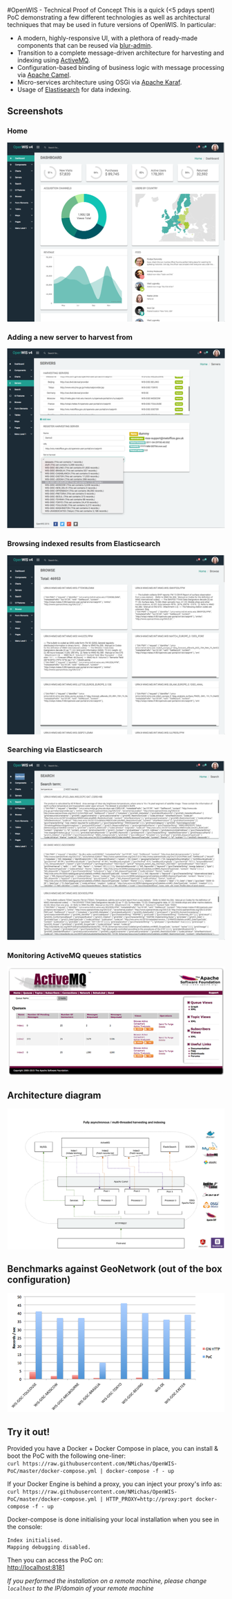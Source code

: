 #OpenWIS - Technical Proof of Concept
This is a quick (<5 pdays spent) PoC demonstrating a few different technologies 
as well as architectural techniques that may be used in future versions of
OpenWIS. In particular:

- A modern, highly-responsive UI, with a plethora of ready-made components that
can be reused via [blur-admin](https://github.com/akveo/blur-admin).
- Transition to a complete message-driven architecture for harvesting and
indexing using [ActiveMQ](http://activemq.apache.org/).
- Configuration-based binding of business logic with message processing 
via [Apache Camel](http://camel.apache.org/).
- Micro-services architecture using OSGi via [Apache Karaf](http://karaf.apache.org/).
- Usage of [Elastisearch](https://www.elastic.co/) for data indexing. 

## Screenshots
### Home
![](poc-1.png)

### Adding a new server to harvest from
![](poc-2.png)

### Browsing indexed results from Elasticsearch
![](poc-3.png)

### Searching via Elasticsearch
![](poc-4.png)

### Monitoring ActiveMQ queues statistics
![](poc-5.png)

## Architecture diagram
![](OpenWIS-PoC.png)

## Benchmarks against GeoNetwork (out of the box configuration)
![](Benchmark.png)

## Try it out!
Provided you have a Docker + Docker Compose in place, you can install & boot the PoC with the following one-liner:  
`curl https://raw.githubusercontent.com/NMichas/OpenWIS-PoC/master/docker-compose.yml | docker-compose -f - up`

If your Docker Engine is behind a proxy, you can inject your proxy's info as:  
`curl https://raw.githubusercontent.com/NMichas/OpenWIS-PoC/master/docker-compose.yml | HTTP_PROXY=http://proxy:port docker-compose -f - up`

Docker-compose is done initialising your local installation when you see in the console:  

    Index initialised.
    Mapping debugging disabled.
    
Then you can access the PoC on:  
[http://localhost:8181](http://localhost:8181)

_If you performed the installation on a remote machine, please change `localhost` 
to the IP/domain of your remote machine_